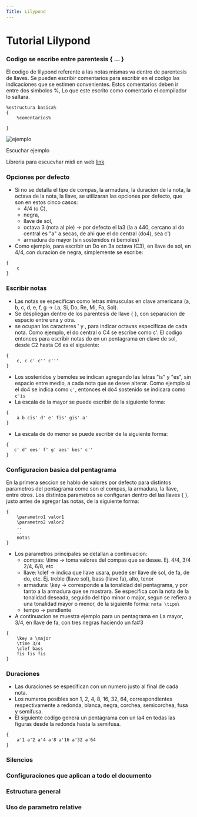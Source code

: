 ```yaml
---
Title: Lilypond
---
```

<script type='text/javascript' src='//www.midijs.net/lib/midi.js'></script>


# Tutorial Lilypond


### Codigo se escribe entre parentesis { ... }

El codigo de lilypond referente a las notas mismas va dentro de parentesis de llaves. Se pueden escribir comentarios para escribir en el codigo las indicaciones que se estimen convenientes. Estos comentarios deben ir entre dos simbolos %, Lo que este escrito como comentario el compilador lo saltara.
```
%estructura basica%
{
    %comentarios%

}
```


![ejemplo](http://i.imgur.com/uzn7UTG.png)

<a onClick="MIDIjs.play('content/musica/prueba2.midi');">Escuchar ejemplo</a>

Libreria para escucvhar midi en web [link](http://www.midijs.net/midijs_api.html)

### Opciones por defecto
- Si no se detalla el tipo de compas, la armadura, la duracion de la nota, la octava de la nota, la llave, se utilizaran las opciones por defecto, que son en estos cinco casos:
    - 4/4 (o C),
    - negra, 
    - llave de sol, 
    - octava 3 (nota al pie) -> por defecto el la3 (la a 440, cercano al do central es "a" a secas, de ahi que el do central (do4), sea c')
    - armadura do mayor (sin sostenidos ni bemoles)
- Como ejemplo, para escribir un Do en 3a octava (C3), en llave de sol, en 4/4, con duracion de negra, simplemente se escribe:
```
{
    c
}
```

### Escribir notas
- Las notas se especifican como letras minusculas en clave americana (a, b, c, d, e, f, g -> La, Si, Do, Re, Mi, Fa, Sol).
- Se despliegan dentro de los parentesis de llave { }, con separacion de espacio entre una y otra.
- se ocupan los caracteres ' y , para indicar octavas especificas de cada nota. Como ejemplo, el do central o C4 se escribe como c'. El codigo entonces para escribir notas do en un pentagrama en clave de sol, desde C2 hasta C6 es el siguiente:
```
{
    c, c c' c'' c'''
}
```

- Los sostenidos y bemoles se indican agregando las letras "is" y "es", sin espacio entre medio, a cada nota que se desee alterar. Como ejemplo si el do4 se indica como ```c'```, entonces el do4 sostenido se indicara como ```c'is```
- La escala de la mayor se puede escribir de la siguiente forma:
```
{
    a b cis' d' e' fis' gis' a'
}
```
- La escala de do menor se puede escribir de la siguiente forma:
```
{
   c' d' ees' f' g' aes' bes' c''
}
```

### Configuracion basica del pentagrama
En la primera seccion se hablo de valores por defecto para distintos parametros del pentagrama como son el compas, la armadura, la llave, entre otros. Los distintos parametros se configuran dentro del las llaves { }, justo antes de agregar las notas, de la siguiente forma:
```
{
    \parametro1 valor1
    \parametro2 valor2
    ..
    ..
    notas
}
```
- Los parametros principales se detallan a continuacion:
    - compas: \time -> toma valores del compas que se desee. Ej. 4/4, 3/4 2/4, 6/8, etc
    - llave: \clef -> indica que llave usara, puede ser llave de sol, de fa, de do, etc. Ej. treble (llave sol), bass (llave fa), alto, tenor
    - armadura: \key -> corresponde a la tonalidad del pentagrama, y por tanto a la armadura que se mostrara. Se especifica con la nota de la tonalidad deseada, seguido del tipo minor o major, segun se refiera a una tonalidad mayor o menor, de la siguiente forma: ```nota \tipo```\
    - tempo -> pendiente
- A continuacion se muestra ejemplo para un pentagrama en La mayor, 3/4, en llave de fa, con tres negras haciendo un fa#3
```
{
    \key a \major
    \time 3/4
    \clef bass
    fis fis fis
}
```


### Duraciones
- Las duraciones se especifican con un numero justo al final de cada nota.
- Los numeros posibles son 1, 2, 4, 8, 16, 32, 64, correspondientes respectivamente a redonda, blanca, negra, corchea, semicorchea, fusa y semifusa.
- El siguiente codigo genera un pentagrama con un la4 en todas las figuras desde la redonda hasta la semifusa.
```
{
    a'1 a'2 a'4 a'8 a'16 a'32 a'64
}
```

### Silencios

### Configuraciones que aplican a todo el documento

### Estructura general

### Uso de parametro relative